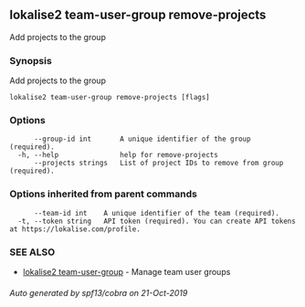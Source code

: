 ## lokalise2 team-user-group remove-projects

Add projects to the group

### Synopsis

Add projects to the group

```
lokalise2 team-user-group remove-projects [flags]
```

### Options

```
      --group-id int       A unique identifier of the group (required).
  -h, --help               help for remove-projects
      --projects strings   List of project IDs to remove from group (required).
```

### Options inherited from parent commands

```
      --team-id int    A unique identifier of the team (required).
  -t, --token string   API token (required). You can create API tokens at https://lokalise.com/profile.
```

### SEE ALSO

* [lokalise2 team-user-group](lokalise2_team-user-group.md)	 - Manage team user groups

###### Auto generated by spf13/cobra on 21-Oct-2019
